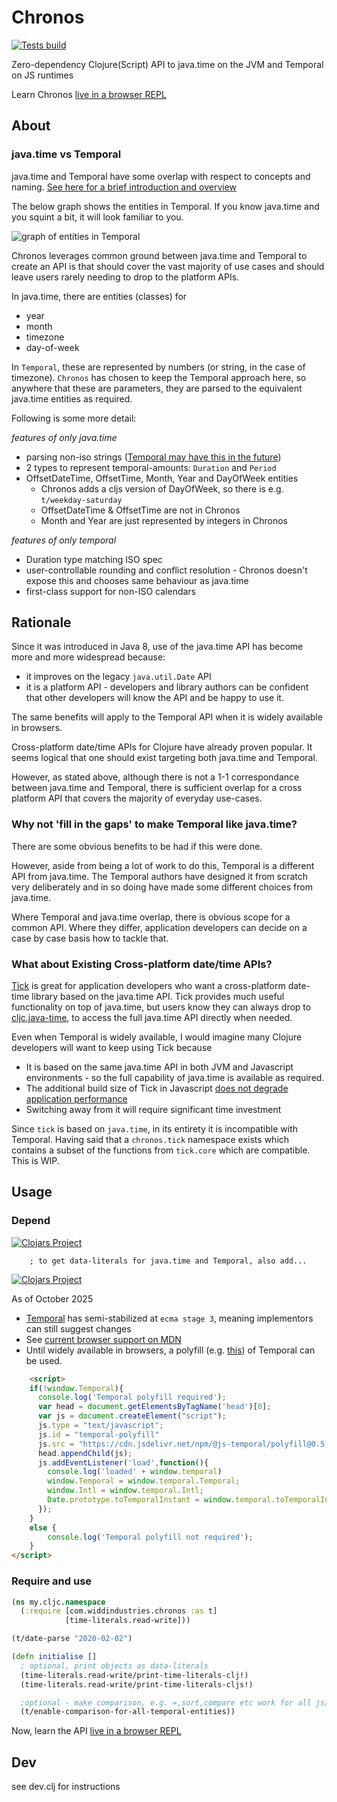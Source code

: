 # Chronos


[![Tests build](https://github.com/henryw374/chronos/actions/workflows/tests.yaml/badge.svg)](https://github.com/henryw374/chronos/actions/workflows/tests.yaml)
<!-- [![bb compatible](https://raw.githubusercontent.com/babashka/babashka/master/logo/badge.svg)](https://babashka.org)-->

Zero-dependency Clojure(Script) API to java.time on the JVM and Temporal on JS runtimes

Learn Chronos [live in a browser REPL](https://widdindustries.com/chronos-docs/public/)

## About

### java.time vs Temporal

java.time and Temporal have some overlap with respect to concepts and naming. [See here for a brief introduction and overview](https://widdindustries.com/blog/ecma-temporal-vs-java-time.html)

The below graph shows the entities in Temporal. If you know java.time and you squint a bit, it will look familiar to
you.

![graph of entities in Temporal](https://tc39.es/proposal-temporal/docs/object-model.svg)

Chronos leverages common ground between java.time and Temporal to create an API is that should cover the vast majority of use cases and should leave users rarely needing to drop to the platform APIs. 

In java.time, there are entities (classes) for 

* year
* month
* timezone
* day-of-week

In `Temporal`, these are represented by numbers (or string, in the case of timezone). `Chronos` has chosen to keep the Temporal approach here, so anywhere that these are parameters, they are parsed to the equivalent java.time entities as required.

Following is some more detail:

*features of only java.time*

* parsing non-iso
  strings ([Temporal may have this in the future](https://github.com/js-temporal/proposal-temporal-v2/issues/2))
* 2 types to represent temporal-amounts: `Duration` and `Period`
* OffsetDateTime, OffsetTime, Month, Year and DayOfWeek entities
    * Chronos adds a cljs version of DayOfWeek, so there is e.g. `t/weekday-saturday`
    * OffsetDateTime & OffsetTime are not in Chronos
    * Month and Year are just represented by integers in Chronos

*features of only temporal*

* Duration type matching ISO spec
* user-controllable rounding and conflict resolution - Chronos doesn't expose this and chooses same behaviour as java.time
* first-class support for non-ISO calendars

## Rationale

Since it was introduced in Java 8, use of the java.time API has become more and more widespread because:

* it improves on the legacy `java.util.Date` API
* it is a platform API - developers and library authors can be confident that other developers will know the API and be
  happy to use it.

The same benefits will apply to the Temporal API when it is widely available in browsers.

Cross-platform date/time APIs for Clojure have already proven popular. It seems logical that one should exist targeting
both java.time and Temporal.

However, as stated above, although there is not a 1-1 correspondance between java.time and Temporal, there is sufficient
overlap for a cross platform API that covers the majority of everyday use-cases.

### Why not 'fill in the gaps' to make Temporal like java.time?

There are some obvious benefits to be had if this were done.

However, aside from being a lot of work to do this, Temporal is a different API from java.time. The Temporal authors
have designed it from scratch very deliberately and in so doing have made some different choices from java.time.

Where Temporal and java.time overlap, there is obvious scope for a common API. Where they differ, application developers
can decide on a case by case basis how to tackle that.

### What about Existing Cross-platform date/time APIs?

[Tick](https://github.com/juxt/tick) is great for application developers who want a
cross-platform date-time library based on the java.time API. Tick provides much useful functionality
on top of java.time, but users know they can always drop
to [cljc.java-time](https://github.com/henryw374/cljc.java-time),
to access the full java.time API directly when needed.

Even when Temporal is widely available, I would imagine many Clojure developers will want to keep using Tick because

* It is based on the same java.time API in both JVM and Javascript environments - so the full capability of java.time is
  available as required.
* The additional build size of Tick in
  Javascript [does not degrade application performance](https://widdindustries.com/blog/clojurescript-datetime-lib-comparison.html)
* Switching away from it will require significant time investment

Since `tick` is based on `java.time`, in its entirety it is incompatible with Temporal. Having said that a `chronos.tick`
namespace exists which contains a subset of the functions from `tick.core` which are compatible. This is WIP.

## Usage

### Depend

[![Clojars Project](https://img.shields.io/clojars/v/com.widdindustries/chronos.svg)](https://clojars.org/com.widdindustries/chronos)

        ; to get data-literals for java.time and Temporal, also add...


[![Clojars Project](https://img.shields.io/clojars/v/com.widdindustries/time-literals-temporal.svg)](https://clojars.org/com.widdindustries/time-literals-temporal)

As of October 2025

* [Temporal](https://github.com/tc39/proposal-temporal) has semi-stabilized at
  `ecma stage 3`, meaning implementors
  can still suggest changes 
* See [current browser support on MDN](https://developer.mozilla.org/en-US/docs/Web/JavaScript/Reference/Global_Objects/Temporal)
* Until widely available in browsers, a polyfill (e.g. [this](https://github.com/fullcalendar/temporal-polyfill)) of Temporal can be used.

```html
    <script>
    if(!window.Temporal){
      console.log('Temporal polyfill required');
      var head = document.getElementsByTagName('head')[0];
      var js = document.createElement("script");
      js.type = "text/javascript";
      js.id = "temporal-polyfill"
      js.src = "https://cdn.jsdelivr.net/npm/@js-temporal/polyfill@0.5.0/dist/index.umd.js"
      head.appendChild(js);
      js.addEventListener('load',function(){
        console.log('loaded' + window.temporal)
        window.Temporal = window.temporal.Temporal;
        window.Intl = window.temporal.Intl;
        Date.prototype.toTemporalInstant = window.temporal.toTemporalInstant;      
      });
    }
    else {      
        console.log('Temporal polyfill not required');
    }
</script>
```


### Require and use

```clojure
(ns my.cljc.namespace
  (:require [com.widdindustries.chronos :as t]
            [time-literals.read-write]))

(t/date-parse "2020-02-02")

(defn initialise []
  ; optional, print objects as data-literals
  (time-literals.read-write/print-time-literals-clj!)
  (time-literals.read-write/print-time-literals-cljs!)

  ;optional - make comparison, e.g. =,sort,compare etc work for all js/Temporal entities
  (t/enable-comparison-for-all-temporal-entities))


```

Now, learn the API [live in a browser REPL](https://widdindustries.com/chronos-docs/public/)

## Dev

see dev.clj for instructions  

